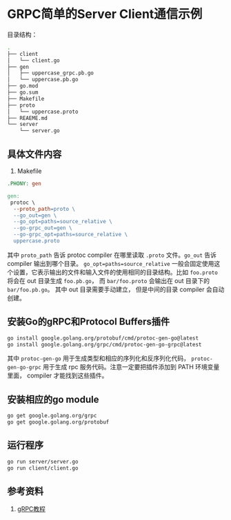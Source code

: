 # GRPC简单的Server Client通信示例

目录结构：

```bash
.
├── client
│   └── client.go
├── gen
│   ├── uppercase_grpc.pb.go
│   └── uppercase.pb.go
├── go.mod
├── go.sum
├── Makefile
├── proto
│   └── uppercase.proto
├── REAEME.md
└── server
    └── server.go
```

## 具体文件内容

1. Makefile

```makefile
.PHONY: gen

gen:
 protoc \
  --proto_path=proto \
  --go_out=gen \
  --go_opt=paths=source_relative \
  --go-grpc_out=gen \
  --go-grpc_opt=paths=source_relative \
  uppercase.proto

```

其中 `proto_path` 告诉 protoc compiler 在哪里读取 `.proto` 文件。`go_out` 告诉 compiler 输出到哪个目录。 `go_opt=paths=source_relative` 一般会固定使用这个设置，它表示输出的文件和输入文件的使用相同的目录结构。比如 `foo.proto` 将会在 out 目录生成 `foo.pb.go`， 而 `bar/foo.proto` 会输出在 out 目录下的 `bar/foo.pb.go`。 其中 out 目录需要手动建立， 但是中间的目录 compiler 会自动创建。

## 安装Go的gRPC和Protocol Buffers插件

```bash
go install google.golang.org/protobuf/cmd/protoc-gen-go@latest
go install google.golang.org/grpc/cmd/protoc-gen-go-grpc@latest
```

其中 `protoc-gen-go` 用于生成类型和相应的序列化和反序列化代码， `protoc-gen-go-grpc` 用于生成 rpc 服务代码。注意一定要把插件添加到 PATH 环境变量里面， compiler 才能找到这些插件。

## 安装相应的go module

```bash
go get google.golang.org/grpc
go get google.golang.org/protobuf
```

## 运行程序

```bash
go run server/server.go
go run client/client.go
```

## 参考资料

1. [gRPC教程](https://juejin.cn/post/7191008929986379836)
